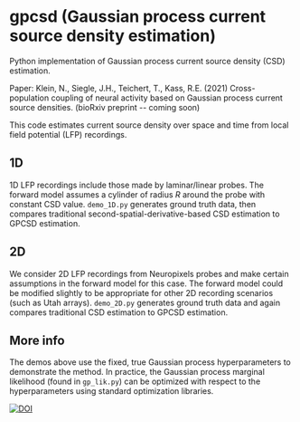 # gpcsd (Gaussian process current source density estimation)

Python implementation of Gaussian process current source density (CSD) estimation.

Paper: Klein, N., Siegle, J.H., Teichert, T., Kass, R.E. (2021) Cross-population coupling of neural activity based on Gaussian process current source densities. (bioRxiv preprint -- coming soon)

This code estimates current source density over space and time from local field potential (LFP) recordings.

## 1D 
1D LFP recordings include those made by laminar/linear probes. The forward model assumes a cylinder of radius $R$ around the probe with constant CSD value.
`demo_1D.py` generates ground truth data, then compares traditional second-spatial-derivative-based CSD estimation to GPCSD estimation.

## 2D
We consider 2D LFP recordings from Neuropixels probes and make certain assumptions in the forward model for this case. The forward model could be modified slightly to be appropriate for other 2D recording scenarios (such as Utah arrays).
`demo_2D.py` generates ground truth data and again compares traditional CSD estimation to GPCSD estimation.

## More info
The demos above use the fixed, true Gaussian process hyperparameters to demonstrate the method. In practice, the Gaussian process marginal likelihood (found in `gp_lik.py`) can be optimized with respect to the hyperparameters using standard optimization libraries.


[![DOI](https://zenodo.org/badge/DOI/10.5281/zenodo.4698746.svg)](https://doi.org/10.5281/zenodo.4698746)



